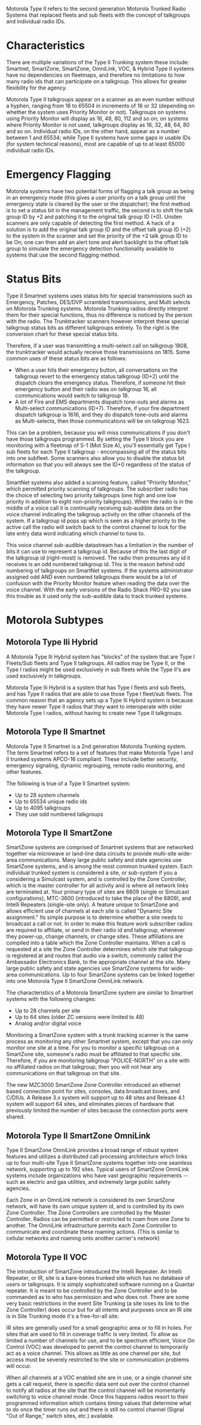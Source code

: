 Motorola Type II refers to the second generation Motorola Trunked Radio Systems that replaced fleets and sub fleets with the concept of talkgroups and individual radio IDs.

# Characteristics
There are multiple variations of the Type II Trunking system these include: Smartnet, SmartZone, SmartZone, OmniLink, VOC, & Hybrid
Type II systems have no dependencies on fleetmaps, and therefore no limitations to how many radio ids that can participate on a talkgroup. This allows for greater flexibility for the agency.

Motorola Type II talkgroups appear on a scanner as an even number without a hyphen, ranging from 16 to 65504 in increments of 16 or 32 (depending on whether the system uses Priority Monitor or not).
Talkgroups on systems using Priority Monitor will display as 16, 48, 80, 112 and so on; on systems where Priority Monitor is not used, talkgroups display as 16, 32, 48, 64, 80 and so on.
Individual radio IDs, on the other hand, appear as a number between 1 and 65534; while Type II systems have some gaps in usable IDs (for system technical reasons), most are capable of up to at least 65000 individual radio IDs.

# Emergency Flagging
Motorola systems have two potential forms of flagging a talk group as being in an emergency mode (this gives a user priority on a talk group until the emergency state is cleared by the user or the dispatcher): the first method is to set a status bit in the management traffic, the second is to shift the talk group ID by +2 and patching it to the original talk group ID (+0). Uniden scanners are only capable of detecting the first method. A hack of a solution is to add the original talk group ID and the offset talk group ID (+2) to the system in the scanner and set the priority of the +2 talk group ID to be On; one can then add an alert tone and alert backlight to the offset talk group to simulate the emergency detection functionality available to systems that use the second flagging method.

# Status Bits
Type II Smartnet systems uses status bits for special transmissions such as Emergency, Patches, DES/DVP scrambled transmissions, and Multi selects on Motorola Trunking systems. Motorola Trunking radios directly interpret them for their special functions, thus no difference is noticed by the person with the radio. The Trunktracker scanners however interpret these special talkgroup status bits as different talkgroups entirely. To the right is the conversion chart for these special status bits.

Therefore, if a user was transmitting a multi-select call on talkgroup 1808, the trunktracker would actually receive those transmissions on 1815. Some common uses of these status bits are as follows:

- When a user hits their emergency button, all conversations on the talkgroup revert to the emergency status talkgroup (ID+2) until the dispatch clears the emergency status. Therefore, if someone hit their emergency button and their radio was on talkgroup 16, all communications would switch to talkgroup 18.
- A lot of Fire and EMS departments dispatch tone-outs and alarms as Multi-select communications (ID+7). Therefore, if your fire department dispatch talkgroup is 1616, and they do dispatch tone-outs and alarms as Multi-selects, then those communications will be on talkgroup 1623.

This can be a problem, because you will miss communications if you don't have those talkgroups programmed. By setting the Type II block you are monitoring with a fleetmap of S-1 (Mot Size A), you'll essentially get Type I sub fleets for each Type II talkgroup - encompassing all of the status bits into one subfleet. Some scanners also allow you to disable the status bit information so that you will always see the ID+0 regardless of the status of the talkgroup.

SmartNet systems also added a scanning feature, called "Priority Monitor," which permitted priority scanning of talkgroups. The subscriber radio has the choice of selecting two priority talkgroups (one high and one low priority in addition to eight non-priority talkgroups). When the radio is in the middle of a voice call it is continually receiving sub-audible data on the voice channel indicating the talkgroup activity on the other channels of the system. If a talkgroup id pops up which is seen as a higher priority to the active call the radio will switch back to the control channel to look for the late entry data word indicating which channel to tune to.

This voice channel sub-audible datastream has a limitation in the number of bits it can use to represent a talkgroup id. Because of this the last digit of the talkgroup id (right-most) is removed. The radio then presumes any id it receives is an odd numbered talkgroup id. This is the reason behind odd numbering of talkgroups on SmartNet systems. If the systems administrator assigned odd AND even numbered talkgroups there would be a lot of confusion with the Priority Monitor feature when reading the data over the voice channel. With the early versions of the Radio Shack PRO-92 you saw this trouble as it used only the sub-audible data to track trunked systems.

# Motorola Subtypes
## Motorola Type IIi Hybrid

A Motorola Type IIi Hybrid system has "blocks" of the system that are Type I Fleets/Sub fleets and Type II talkgroups. All radios may be Type II, or the Type I radios might be used exclusively in sub fleets while the Type II's are used exclusively in talkgroups.

Motorola Type IIi Hybrid is a system that has Type I fleets and sub fleets, and has Type II radios that are able to use those Type I fleet/sub fleets. The common reason that an agency sets up a Type IIi Hybrid system is because they have newer Type II radios that they want to interoperate with older Motorola Type I radios, without having to create new Type II talkgroups.

## Motorola Type II Smartnet
Motorola Type II Smartnet is a 2nd generation Motorola Trunking system. The term Smartnet refers to a set of features that make Motorola Type I and II trunked systems APCO-16 compliant. These include better security, emergency signaling, dynamic regrouping, remote radio monitoring, and other features.

The following is true of a Type II Smartnet system:

- Up to 28 system channels
- Up to 65534 unique radio ids
- Up to 4095 talkgroups
- They use odd numbered talkgroups

## Motorola Type II SmartZone
SmartZone systems are comprised of Smartnet systems that are networked together via microwave or land-line data circuits to provide multi-site wide-area communications. Many large public safety and state agencies use SmartZone systems, and is among the most common trunked system. Each individual trunked system is considered a site, or sub-system if you a considering a Simulcast system, and is controlled by the Zone Controller, which is the master controller for all activity and is where all network links are terminated at. Your primary type of sites are 6809 (single or Simulcast configurations), MTC-3600 (introduced to take the place of the 6809), and Intelli Repeaters (single-site only). A feature unique to SmartZone and allows efficient use of channels at each site is called "Dynamic Site assignment." Its simple purpose is to determine whether a site needs to broadcast a call or not. In order to make this feature work subscriber radios are required to affiliate, or send in their radio id and talkgroup, whenever they power-up, change channels, or change sites. These affiliations are compiled into a table which the Zone Controller maintains. When a call is requested at a site the Zone Controller determines which site that talkgroup is registered at and routes that audio via a switch, commonly called the Ambassador Electronics Bank, to the appropriate channel at the site. Many large public safety and state agencies use SmartZone systems for wide-area communications. Up to four SmartZone systems can be linked together into one Motorola Type II SmartZone OmniLink network.

The characteristics of a Motorola SmartZone system are similar to Smartnet systems with the following changes:

- Up to 28 channels per site
- Up to 64 sites (older ZC versions were limited to 48)
- Analog and/or digital voice

Monitoring a SmartZone system with a trunk tracking scanner is the same process as monitoring any other Smartnet system, except that you can only monitor one site at a time. For you to monitor a specific talkgroup on a SmartZone site, someone's radio must be affiliated to that specific site. Therefore, if you are monitoring talkgroup "POLICE-NORTH" on a site with no affiliated radios on that talkgroup, then you will not hear any communications on that talkgroup on that site.

The new MZC3000 SmartZone Zone Controller introduced an ethernet based connection point for sites, consoles, data broadcast boxes, and C/DIUs. A Release 3.x system will support up to 48 sites and Release 4.1 system will support 64 sites, and eliminates pieces of hardware that previously limited the number of sites because the connection ports were shared.

## Motorola Type II SmartZone OmniLink
Type II SmartZone OmniLink provides a broad range of robust system features and utilizes a distributed call processing architecture which links up to four multi-site Type II SmartZone systems together into one seamless network, supporting up to 192 sites. Typical users of SmartZone OmniLink systems include organizations who have vast geographic requirements -- such as electric and gas utilities, and extremely large public safety agencies.

Each Zone in an OmniLink network is considered its own SmartZone network, will have its own unique system id, and is controlled by its own Zone Controller. The Zone Controllers are controlled by the Master Controller. Radios can be permitted or restricted to roam from one Zone to another. The OmniLink infrastructure permits each Zone Controller to communicate and coordinate these roaming actions. (This is similar to cellular networks and roaming onto another carrier's network)

## Motorola Type II VOC
The introduction of SmartZone introduced the Intelli Repeater. An Intelli Repeater, or IR, site is a bare-bones trunked site which has no database of users or talkgroups. It is simply sophisticated software running on a Quantar repeater. It is meant to be controlled by the Zone Controller and to be commanded as to who has permission and who does not. There are some very basic restrictions in the event Site Trunking (a site loses its link to the Zone Controller) does occur but for all intents and purposes once an IR site is in Site Trunking mode it's a free-for-all site.

IR sites are generally used for a small geographic area or to fill in holes. For sites that are used to fill in coverage traffic is very limited. To allow as limited a number of channels for use, and to be spectrum efficient, Voice On Control (VOC) was developed to permit the control channel to temporarily act as a voice channel. This allows as little as one channel per site, but access must be severely restricted to the site or communication problems will occur.

When all channels at a VOC enabled site are in use, or a single channel site gets a call request, there is specific data sent out over the control channel to notify all radios at the site that the control channel will be momentarily switching to voice channel mode. Once this happens radios resort to their programmed information which contains timing values that determine what to do once the timer runs out and there is still no control channel (Signal "Out of Range," switch sites, etc.) available.
